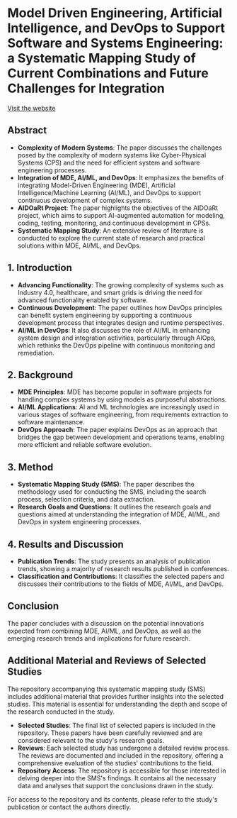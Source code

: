 # Model Driven Engineering, Artificial Intelligence, and DevOps to Support Software and Systems Engineering: a Systematic Mapping Study of Current Combinations and Future Challenges for Integration

[Visit the website]([https://aidoart-sms.github.io](https://hepsycode.github.io/aidoart-sms.github.io/index.html))

## Abstract
- **Complexity of Modern Systems**: The paper discusses the challenges posed by the complexity of modern systems like Cyber-Physical Systems (CPS) and the need for efficient system and software engineering processes.
- **Integration of MDE, AI/ML, and DevOps**: It emphasizes the benefits of integrating Model-Driven Engineering (MDE), Artificial Intelligence/Machine Learning (AI/ML), and DevOps to support continuous development of complex systems.
- **AIDOaRt Project**: The paper highlights the objectives of the AIDOaRt project, which aims to support AI-augmented automation for modeling, coding, testing, monitoring, and continuous development in CPSs.
- **Systematic Mapping Study**: An extensive review of literature is conducted to explore the current state of research and practical solutions within MDE, AI/ML, and DevOps.

## 1. Introduction
- **Advancing Functionality**: The growing complexity of systems such as Industry 4.0, healthcare, and smart grids is driving the need for advanced functionality enabled by software.
- **Continuous Development**: The paper outlines how DevOps principles can benefit system engineering by supporting a continuous development process that integrates design and runtime perspectives.
- **AI/ML in DevOps**: It also discusses the role of AI/ML in enhancing system design and integration activities, particularly through AIOps, which rethinks the DevOps pipeline with continuous monitoring and remediation.

## 2. Background
- **MDE Principles**: MDE has become popular in software projects for handling complex systems by using models as purposeful abstractions.
- **AI/ML Applications**: AI and ML technologies are increasingly used in various stages of software engineering, from requirements extraction to software maintenance.
- **DevOps Approach**: The paper explains DevOps as an approach that bridges the gap between development and operations teams, enabling more efficient and reliable software evolution.

## 3. Method
- **Systematic Mapping Study (SMS)**: The paper describes the methodology used for conducting the SMS, including the search process, selection criteria, and data extraction.
- **Research Goals and Questions**: It outlines the research goals and questions aimed at understanding the integration of MDE, AI/ML, and DevOps in system engineering processes.

## 4. Results and Discussion
- **Publication Trends**: The study presents an analysis of publication trends, showing a majority of research results published in conferences.
- **Classification and Contributions**: It classifies the selected papers and discusses their contributions to the fields of MDE, AI/ML, and DevOps.

## Conclusion
The paper concludes with a discussion on the potential innovations expected from combining MDE, AI/ML, and DevOps, as well as the emerging research trends and implications for future research.

## Additional Material and Reviews of Selected Studies

The repository accompanying this systematic mapping study (SMS) includes additional material that provides further insights into the selected studies. This material is essential for understanding the depth and scope of the research conducted in the study.

- **Selected Studies**: The final list of selected papers is included in the repository. These papers have been carefully reviewed and are considered relevant to the study's research goals.
- **Reviews**: Each selected study has undergone a detailed review process. The reviews are documented and included in the repository, offering a comprehensive evaluation of the studies' contributions to the field.
- **Repository Access**: The repository is accessible for those interested in delving deeper into the SMS's findings. It contains all the necessary data and analyses that support the conclusions drawn in the study.

For access to the repository and its contents, please refer to the study's publication or contact the authors directly.


